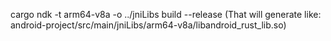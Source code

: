 cargo ndk -t arm64-v8a -o ../jniLibs build --release
(That will generate like: android-project/src/main/jniLibs/arm64-v8a/libandroid_rust_lib.so)
